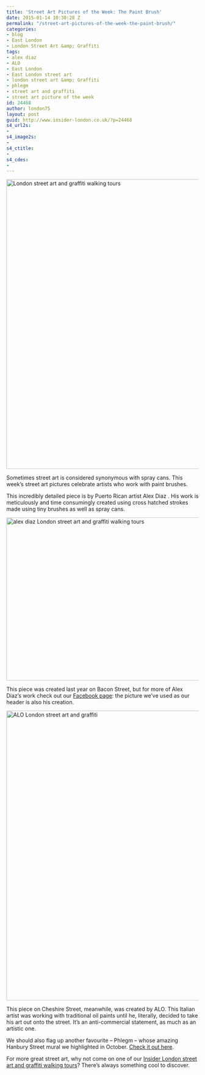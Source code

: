 ```yaml
---
title: 'Street Art Pictures of the Week: The Paint Brush'
date: 2015-01-14 10:30:28 Z
permalink: "/street-art-pictures-of-the-week-the-paint-brush/"
categories:
- blog
- East London
- London Street Art &amp; Graffiti
tags:
- alex diaz
- ALO
- East London
- East London street art
- london street art &amp; Graffiti
- phlegm
- street art and graffiti
- street art picture of the week
id: 24468
author: london75
layout: post
guid: http://www.insider-london.co.uk/?p=24468
s4_url2s:
- 
s4_image2s:
- 
s4_ctitle:
- 
s4_cdes:
- 
---
```


<img class="aligncenter wp-image-24470 size-full" src="http://www.insider-london.co.uk/wp-content/uploads/2015/01/17a_mini.jpg" alt="London street art and graffiti walking tours" width="569" height="759" />

Sometimes street art is considered synonymous with spray cans. This week&#8217;s street art pictures celebrate artists who work with paint brushes.

This incredibly detailed piece is by Puerto Rican artist Alex Diaz . His work is meticulously and time consumingly created using cross hatched strokes made using tiny brushes as well as spray cans.

<img class="aligncenter wp-image-24471 size-full" src="http://www.insider-london.co.uk/wp-content/uploads/2015/01/17b_mini.jpg" alt="alex diaz London street art and graffiti walking tours" width="569" height="427" />

This piece was created last year on Bacon Street, but for more of Alex Diaz&#8217;s work check out our <a href="https://www.facebook.com/insiderlondon" target="_blank">Facebook page</a>: the picture we&#8217;ve used as our header is also his creation.

<img class="aligncenter wp-image-24472 size-full" src="http://www.insider-london.co.uk/wp-content/uploads/2015/01/14_mini.jpg" alt="ALO London street art and graffiti" width="569" height="759" />

This piece on Cheshire Street, meanwhile, was created by ALO. This Italian artist was working with traditional oil paints until he, literally, decided to take his art out onto the street. It&#8217;s an anti-commercial statement, as much as an artistic one.

We should also flag up another favourite &#8211; Phlegm &#8211; whose amazing Hanbury Street mural we highlighted in October. <a href="http://www.insider-london.co.uk/2014/10/29/street-art-picture-of-the-week-phlegm-hanbury-street/" target="_blank">Check it out here</a>.

For more great street art, why not come on one of our <a href="http://www.insider-london.co.uk/london-graffiti-artists-walking-tours/" target="_blank">Insider London street art and graffiti walking tours</a>? There&#8217;s always something cool to discover.